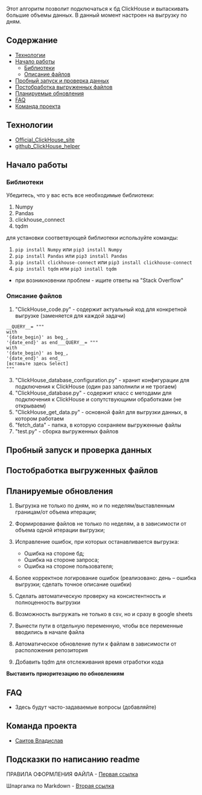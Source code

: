 
Этот алгоритм позволит подключаться к бд ClickHouse и вытаскивать большие объемы данных. В данный момент настроен на выгрузку по дням.

## Содержание
* [Технологии](#technologies)
* [Начало работы](#start_working)
  * [Библиотеки](#library)
  * [Описание файлов](#files)
* [Пробный запуск и проверка данных](#try_run)
* [Постобработка выгруженных файлов](#post_processing)
* [Планируемые обновления](#updates)
* [FAQ](#FAQ)
* [Команда проекта](#project_team)


<a name="technologies"><h2>Технологии</h2></a>
* [Official_ClickHouse_site](https://clickhouse.com/docs/en/integrations/python)
* [github_ClickHouse_helper](https://github.com/ClickHouse/clickhouse-connect)



<a name="start_working"><h2>Начало работы</h2></a>

<a name="library"><h3>Библиотеки</h3></a>

Убедитесь, что у вас есть все необходимые библиотеки:
1. Numpy
2. Pandas
3. clickhouse_connect
4. tqdm

для установки соответвующей библиотеки используйте команды:
1. ```pip install Numpy``` или ```pip3 install Numpy```
2. ```pip install Pandas``` или ```pip3 install Pandas```
3. ```pip install clickhouse-connect``` или ```pip3 install clickhouse-connect```
4. ```pip install tqdm``` или ```pip3 install tqdm```

- при возникновении проблем - ищите ответы на "Stack Overflow"

<a name="files"><h3>Описание файлов</h3></a>
1. "ClickHouse_code.py" - содержит актуальный код для конкретной выгрузке (заменяется для каждой задачи)

```
__QUERY__= """
with
'{date_begin}' as beg_,
'{date_end}' as end___QUERY__= """
with 
'{date_begin}' as beg_,
'{date_end}' as end_
[вставьте здесь Select]
"""
```

3. "ClickHouse_database_configuration.py" - хранит конфигурации для подключения к ClickHouse (один раз заполнили и не трогаем)
4. "ClickHouse_database.py" - содержит класс с методами для подключения к ClickHouse и сопутствующими обработками (не открываем)
5. "ClickHouse_get_data.py" - основной файл для выгрузки данных, в котором работаем 
6. "fetch_data" - папка, в которую сохраняем выгруженные файлы
7. "test.py" - сборка выгруженных файлов

<a name="try_run"><h2>Пробный запуск и проверка данных</h2></a>




<a name="post_processing"><h2>Постобработка выгруженных файлов</h2></a>




<a name="updates"><h2>Планируемые обновления</h2></a>

1.	Выгрузка не только по дням, но и по неделям/выставленным границам/от объема итерации;
2.	Формирование файлов не только по неделям, а в зависимости от объема одной итерации выгрузки;
3.	Исправление ошибок, при которых останавливается выгрузка:

     *	Ошибка на стороне бд;
     *	Ошибка на стороне запроса;
     *	Ошибка на стороне пользователя;

4.	Более корректное логирование ошибок (реализовано: день – ошибка выгрузки; сделать точное описание ошибки)
5.	Сделать автоматическую проверку на консистентность и полноценность выгрузки
6.	Возможность выгружать не только в csv, но и сразу в google sheets
7.	Вынести пути в отдельную переменную, чтобы все переменные вводились в начале файла
8.	Автоматическое обновление пути к файлам в зависимости от расположения репозитория
9.	Добавить tqdm для отслеживания время отработки кода

**Выставить приоритезацию по обновлениям**


<a name="FAQ"><h2>FAQ</h2></a>
* Здесь будут часто-задаваемые вопросы (добавляйте)

<a name="project_team"><h2>Команда проекта</h2></a>
* [Саитов Владислав](https://portal.vseinstrumenti.ru/profile/6fd3a804-7554-b745-9521-80d154d9b4de)

## Подсказки по написанию readme

ПРАВИЛА ОФОРМЛЕНИЯ ФАЙЛА - [Первая ссылка](https://github.com/sandino/Markdown-Cheatsheet/blob/master/README.md)

Шпаргалка по Markdown - [Вторая ссылка](https://gist.github.com/alinastorm/8a04cdbc36be9c051a66f90ae6d6df35)
